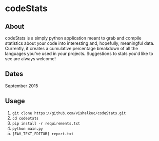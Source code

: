 # codeStats

## About
codeStats is a simply python application meant to grab and compile statistics about your code into interesting and, hopefully, meaningful data. Currently, it creates a cumulative percentage breakdown of all the languages you've used in your projects. Suggestions to stats you'd like to see are always welcome!

## Dates
September 2015

## Usage
1. ```git clone https://github.com/vishalkuo/codeStats.git```
2. ```cd codeStats```
3. ```pip install -r requirements.txt```
4. ```python main.py```
5. ```[FAV_TEXT_EDITOR] report.txt```
